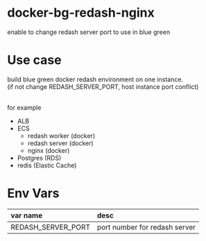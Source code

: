 # docker-bg-redash-nginx

enable to change redash server port to use in blue green

# Use case

build blue green docker redash environment on one instance.<br>
(if not change REDASH_SERVER_PORT, host instance port conflict)<br><br>

for example
- ALB
- ECS
    - redash worker (docker)
    - redash server (docker)
    - nginx (docker)
- Postgres (RDS)
- redis (Elastic Cache)



# Env Vars

|var name|desc|
|:---|:---|
|REDASH_SERVER_PORT|port number for redash server|
